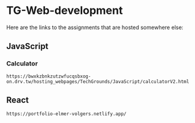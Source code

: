 
 
# TG-Web-development

Here are the links to the assignments that are hosted somewhere else:

## JavaScript

### Calculator
```
https://bwxkzbnkzutzwfucqsbxog-on.drv.tw/hosting_webpages/TechGrounds/JavaScript/calculatorV2.html
```

## React

```
https://portfolio-elmer-volgers.netlify.app/
```

